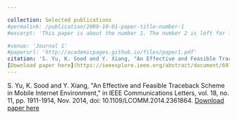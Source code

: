 ```yaml
---

collection: Selected publications
#permalink: /publication/2009-10-01-paper-title-number-1
#excerpt: 'This paper is about the number 1. The number 2 is left for future work.'

#venue: 'Journal 1'
#paperurl: 'http://academicpages.github.io/files/paper1.pdf'
citation: 'S. Yu, K. Sood and Y. Xiang, "An Effective and Feasible Traceback Scheme in Mobile Internet Environment," in IEEE Communications Letters, vol. 18, no. 11, pp. 1911-1914, Nov. 2014, doi: 10.1109/LCOMM.2014.2361864..'
[Download paper here](https://ieeexplore.ieee.org/abstract/document/6918391)
---
```

S. Yu, K. Sood and Y. Xiang, "An Effective and Feasible Traceback Scheme in Mobile Internet Environment," in IEEE Communications Letters, vol. 18, no. 11, pp. 1911-1914, Nov. 2014, doi: 10.1109/LCOMM.2014.2361864.
[Download paper here](https://ieeexplore.ieee.org/abstract/document/6918391)



